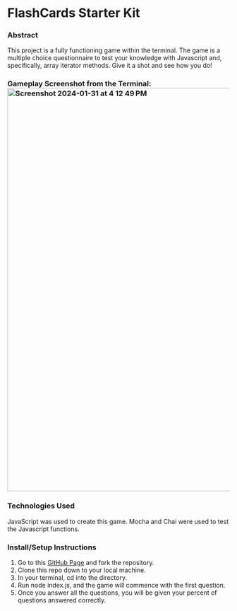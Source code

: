 # FlashCards Starter Kit

### Abstract
This project is a fully functioning game within the terminal. The game is a multiple choice questionnaire to test your knowledge with Javascript and, specifically, array iterator methods. Give it a shot and see how you do!

### Gameplay Screenshot from the Terminal:<img width="912" alt="Screenshot 2024-01-31 at 4 12 49 PM" src="https://github.com/corysanders3/flashcards/assets/41808895/866da7c7-a707-4c09-9d40-58247cd3a3de">

### Technologies Used
JavaScript was used to create this game. Mocha and Chai were used to test the Javascript functions.

### Install/Setup Instructions
1. Go to this [GitHub Page](https://github.com/corysanders3/flashcards) and fork the repository.
2. Clone this repo down to your local machine.
3. In your terminal, cd into the directory.
4. Run node index.js, and the game will commence with the first question.
5. Once you answer all the questions, you will be given your percent of questions answered correctly.
